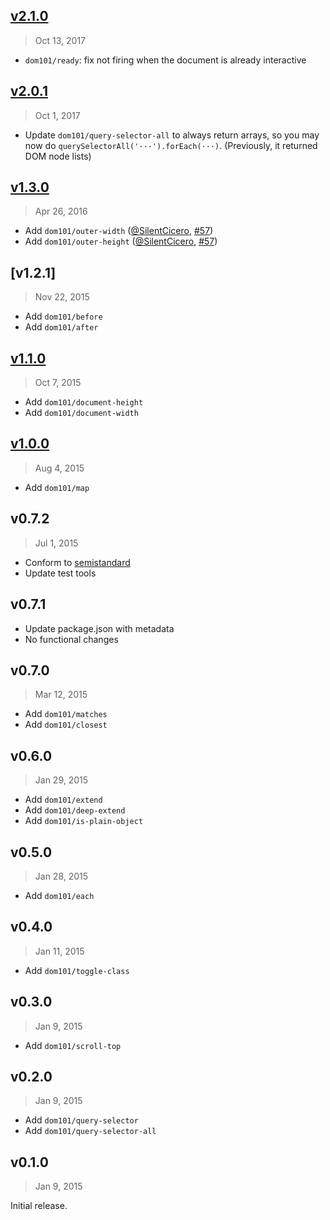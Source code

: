 ## [v2.1.0]
> Oct 13, 2017

- `dom101/ready`: fix not firing when the document is already interactive

[v2.1.0]: https://github.com/rstacruz/dom101/compare/v2.0.1...v2.1.0

## [v2.0.1]
> Oct  1, 2017

* Update `dom101/query-selector-all` to always return arrays, so you may now do `querySelectorAll('···').forEach(···)`. (Previously, it returned DOM node lists)

[v2.0.1]: https://github.com/rstacruz/dom101/compare/v1.3.0...v2.0.1

## [v1.3.0]
> Apr 26, 2016

* Add `dom101/outer-width` ([@SilentCicero], [#57])
* Add `dom101/outer-height` ([@SilentCicero], [#57])

[v1.3.0]: https://github.com/rstacruz/dom101/compare/v1.2.1...v1.3.0

## [v1.2.1]
> Nov 22, 2015

* Add `dom101/before`
* Add `dom101/after`

[v1.2.0]: https://github.com/rstacruz/dom101/compare/v1.1.0...v1.2.0

## [v1.1.0]
> Oct 7, 2015

* Add `dom101/document-height`
* Add `dom101/document-width`

[v1.1.0]: https://github.com/rstacruz/dom101/compare/v1.0.2...v1.1.0

## [v1.0.0]
> Aug  4, 2015

* Add `dom101/map`

[v1.0.0]: https://github.com/rstacruz/dom101/compare/v0.7.2...v1.0.0

## v0.7.2
> Jul  1, 2015

* Conform to [semistandard]
* Update test tools

[semistandard]: https://www.npmjs.com/package/semistandard

## v0.7.1

* Update package.json with metadata
* No functional changes

## v0.7.0
> Mar 12, 2015

* Add `dom101/matches`
* Add `dom101/closest`

## v0.6.0
> Jan 29, 2015

* Add `dom101/extend`
* Add `dom101/deep-extend`
* Add `dom101/is-plain-object`

## v0.5.0
> Jan 28, 2015

* Add `dom101/each`

## v0.4.0
> Jan 11, 2015

* Add `dom101/toggle-class`

## v0.3.0
> Jan 9, 2015

* Add `dom101/scroll-top`

## v0.2.0
> Jan 9, 2015

* Add `dom101/query-selector`
* Add `dom101/query-selector-all`

## v0.1.0
> Jan 9, 2015

Initial release.

[#57]: https://github.com/rstacruz/dom101/issues/57
[@SilentCicero]: https://github.com/SilentCicero
